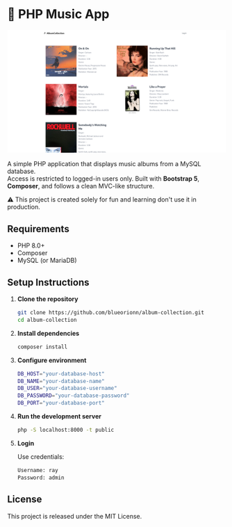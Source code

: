 # 🎵 PHP Music App

![Cover Photo](public/assets/cover.jpg)

A simple PHP application that displays music albums from a MySQL database.  
Access is restricted to logged-in users only. Built with **Bootstrap 5**, **Composer**, and follows a clean MVC-like structure.

⚠️ This project is created solely for fun and learning don't use it in production.

## Requirements

- PHP 8.0+
- Composer
- MySQL (or MariaDB)

## Setup Instructions

1. **Clone the repository**

   ```bash
   git clone https://github.com/blueorionn/album-collection.git
   cd album-collection
   ```

2. **Install dependencies**

   ```bash
   composer install
   ```

3. **Configure environment**

   ```bash
   DB_HOST="your-database-host"
   DB_NAME="your-database-name"
   DB_USER="your-database-username"
   DB_PASSWORD="your-database-password"
   DB_PORT="your-database-port"
   ```

4. **Run the development server**

   ```bash
   php -S localhost:8000 -t public
   ```

5. **Login**

   Use credentials:

   ```bash
   Username: ray
   Password: admin
   ```

## License

This project is released under the MIT License.
